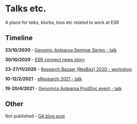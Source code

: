 # Talks etc.

A place for talks, blurbs, bios etc related to work at ESR

## Timeline

**23/10/2020** - [Genomic Aotearoa Seminar Series - talk](./GA_seminar_series_2020.md)

**30/10/2020** - [ESR connect news story](./ESR_connect_news_story.md)

**23-27/11/2020** - [Research Bazaar (ResBaz) 2020 - workshop](./research_bazaar_2020.md)

**10-12/2/2021** - [eResearch 2021 - talk](./eResearch_NZ_2021.md)

**19-20/4/2021** - [Genomics Aotearoa PostDoc event - talk](./GA_postdoc_event.md)

## Other

Not published - [GA blog post](./GA_blog_post.md)
